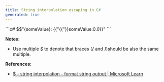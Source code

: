 ```yaml
---
title: String interpolation escaping in C#
generated: true
---
```


<div markdown="1" class="ans">
```c#
$$"{someValue}: {{"{{"}}someValue:0.0}}"
```
</div>

**Notes:**
- Use multiple *$* to denote that braces (*{* and *}*)should be also the same multiple.

**References:**
- [$ - string interpolation - format string output \| Microsoft Learn](https://learn.microsoft.com/en-us/dotnet/csharp/language-reference/tokens/interpolated)
